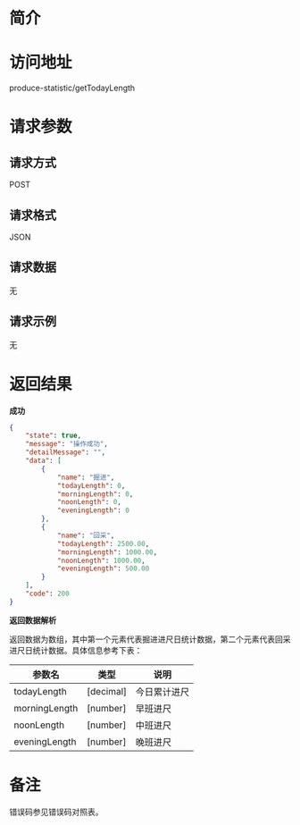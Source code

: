# 简介

# 访问地址
produce-statistic/getTodayLength

# 请求参数

## 请求方式
POST

## 请求格式
JSON

## 请求数据
无

## 请求示例
无

# 返回结果
**成功**
```json
{
    "state": true,
    "message": "操作成功",
    "detailMessage": "",
    "data": [
        {
            "name": "掘进",
            "todayLength": 0,
            "morningLength": 0,
            "noonLength": 0,
            "eveningLength": 0
        },
        {
            "name": "回采",
            "todayLength": 2500.00,
            "morningLength": 1000.00,
            "noonLength": 1000.00,
            "eveningLength": 500.00
        }
    ],
    "code": 200
}
```

**返回数据解析**

返回数据为数组，其中第一个元素代表掘进进尺日统计数据，第二个元素代表回采进尺日统计数据。具体信息参考下表：

|参数名|类型|说明|
|-|-|-|
|todayLength|[decimal]|今日累计进尺|
|morningLength|[number]|早班进尺|
|noonLength|[number]|中班进尺|
|eveningLength|[number]|晚班进尺|

# 备注
错误码参见错误码对照表。